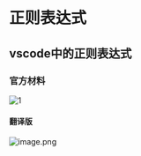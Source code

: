 # 正则表达式

## vscode中的正则表达式

### 官方材料

![1](https://i.loli.net/2021/01/16/9vjY8GDxWOK5aBe.jpg)

#### 翻译版

![image.png](https://i.loli.net/2021/01/16/VkMnyHPDlRuz4sT.png)
